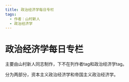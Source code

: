 ```yaml
---
title: 政治经济学每日专栏
tags:
  - 作者：山村新人
  - 政治经济学
---
```

# 政治经济学每日专栏

主要由山村新人同志制作，下不在列作者tag和政治经济学tag。

分为两部分，资本主义政治经济学和帝国主义政治经济学。
